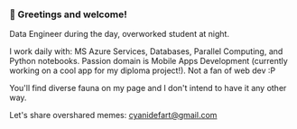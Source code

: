 ### 🐑 Greetings and welcome! 

Data Engineer during the day, overworked student at night.

I work daily with: MS Azure Services, Databases, Parallel Computing, and Python notebooks.
Passion domain is Mobile Apps Development (currently working on a cool app for my diploma project!).
Not a fan of web dev :P

You'll find diverse fauna on my page and I don't intend to have it any other way.

Let's share overshared memes: cyanidefart@gmail.com
<!--
**Cynerdus/Cynerdus** is a ✨ _special_ ✨ repository because its `README.md` (this file) appears on your GitHub profile.

Here are some ideas to get you started:

- 🔭 I’m currently working on ...
- 🌱 I’m currently learning ...
- 👯 I’m looking to collaborate on ...
- 🤔 I’m looking for help with ...
- 💬 Ask me about ...
- 📫 How to reach me: ...
- 😄 Pronouns: ...
- ⚡ Fun fact: ...
-->
